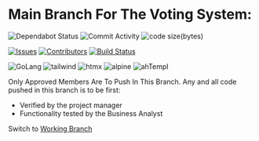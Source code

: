 # Main Branch For The Voting System:

![Dependabot Status](https://img.shields.io/badge/dependabot-active-brightgreen)
![Commit Activity](https://img.shields.io/github/commit-activity/w/PS-Wizard/VotingSystem)
![code size(bytes)](https://img.shields.io/github/languages/code-size/PS-Wizard/VotingSystem)

<!-- ![Tests](https://github.com/Crazz-Zaac/computer-vision-experiments/actions/workflows/py_test.yml/badge.svg) -->
[![Issues](https://img.shields.io/github/issues/PS-Wizard/VotingSystem)](https://github.com/PS-Wizard/VotingSystem/issues)
[![Contributors](https://img.shields.io/github/contributors/PS-Wizard/VotingSystem)](https://github.com/PS-Wizard/VotingSystem/graphs/contributors)
[![Build Status](https://img.shields.io/github/actions/workflow/status/PS-Wizard/VotingSystem/build.yml)](https://github.com/PS-Wizard/VotingSystem/actions)

![GoLang](https://img.shields.io/badge/Backend-Golang)
![tailwind](https://img.shields.io/badge/styling-tailwindcss)
![htmx](https://img.shields.io/badge/interactivity-htmx)
![alpine](https://img.shields.io/badge/interactivity-alpine)
![ahTempl](https://img.shields.io/badge/templating-a/h_templ)

Only Approved Members Are To Push In This Branch. Any and all code pushed in this branch is to be first: 

- Verified by the project manager
- Functionality tested by the Business Analyst

Switch to [Working Branch](https://github.com/PS-Wizard/VotingSystem/tree/workInProgress)



